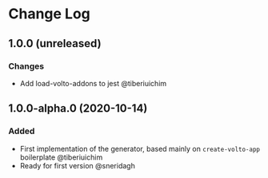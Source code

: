 # Change Log

## 1.0.0 (unreleased)

### Changes

- Add load-volto-addons to jest @tiberiuichim

## 1.0.0-alpha.0 (2020-10-14)

### Added

- First implementation of the generator, based mainly on `create-volto-app` boilerplate @tiberiuichim
- Ready for first version @sneridagh
